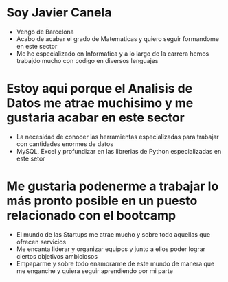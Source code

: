 # Soy Javier Canela

* Vengo de Barcelona
* Acabo de acabar el grado de Matematicas y quiero seguir formandome en este sector
* Me he especializado en Informatica y a lo largo de la carrera hemos trabajdo mucho con codigo en diversos lenguajes

# Estoy aqui porque el Analisis de Datos me atrae muchisimo y me gustaria acabar en este sector

* La necesidad de conocer las herramientas especializadas para trabajar con cantidades enormes de datos
* MySQL, Excel y profundizar en las librerias de Python especializadas en este setor

# Me gustaria podenerme a trabajar lo más pronto posible en un puesto relacionado con el bootcamp

* El mundo de las Startups me atrae mucho y sobre todo aquellas que ofrecen servicios
* Me encanta liderar y organizar equipos y junto a ellos poder lograr ciertos objetivos ambiciosos
* Empaparme y sobre todo enamorarme de este mundo de manera que me enganche y quiera seguir aprendiendo por mi parte
